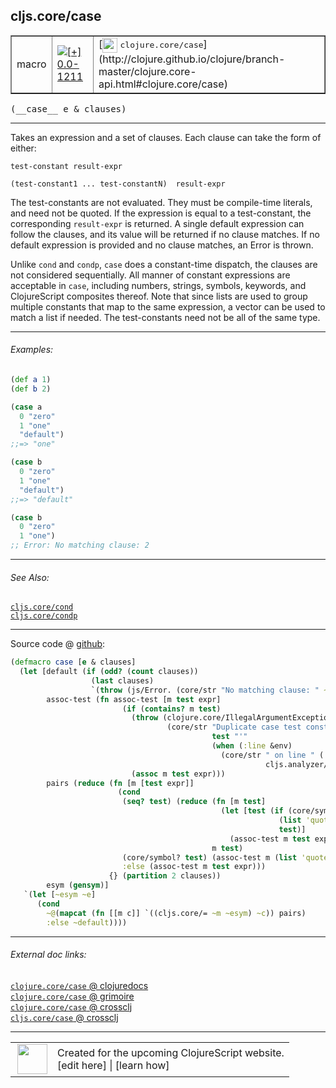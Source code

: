 ## cljs.core/case



 <table border="1">
<tr>
<td>macro</td>
<td><a href="https://github.com/cljsinfo/cljs-api-docs/tree/0.0-1211"><img valign="middle" alt="[+] 0.0-1211" title="Added in 0.0-1211" src="https://img.shields.io/badge/+-0.0--1211-lightgrey.svg"></a> </td>
<td>
[<img height="24px" valign="middle" src="http://i.imgur.com/1GjPKvB.png"> <samp>clojure.core/case</samp>](http://clojure.github.io/clojure/branch-master/clojure.core-api.html#clojure.core/case)
</td>
</tr>
</table>


 <samp>
(__case__ e & clauses)<br>
</samp>

---

Takes an expression and a set of clauses. Each clause can take the form of
either:

`test-constant result-expr`

`(test-constant1 ... test-constantN)  result-expr`

The test-constants are not evaluated. They must be compile-time literals, and
need not be quoted. If the expression is equal to a test-constant, the
corresponding `result-expr` is returned. A single default expression can follow
the clauses, and its value will be returned if no clause matches. If no default
expression is provided and no clause matches, an Error is thrown.

Unlike `cond` and `condp`, `case` does a constant-time dispatch, the clauses are
not considered sequentially. All manner of constant expressions are acceptable
in `case`, including numbers, strings, symbols, keywords, and ClojureScript
composites thereof. Note that since lists are used to group multiple constants
that map to the same expression, a vector can be used to match a list if needed.
The test-constants need not be all of the same type.



---

###### Examples:

```clj
(def a 1)
(def b 2)

(case a
  0 "zero"
  1 "one"
  "default")
;;=> "one"

(case b
  0 "zero"
  1 "one"
  "default")
;;=> "default"

(case b
  0 "zero"
  1 "one")
;; Error: No matching clause: 2
```



---

###### See Also:

[`cljs.core/cond`](../cljs.core/cond.md)<br>
[`cljs.core/condp`](../cljs.core/condp.md)<br>

---




Source code @ [github](https://github.com/clojure/clojurescript/blob/r1835/src/clj/cljs/core.clj#L949-L977):

```clj
(defmacro case [e & clauses]
  (let [default (if (odd? (count clauses))
                  (last clauses)
                  `(throw (js/Error. (core/str "No matching clause: " ~e))))
        assoc-test (fn assoc-test [m test expr]
                         (if (contains? m test)
                           (throw (clojure.core/IllegalArgumentException.
                                   (core/str "Duplicate case test constant '"
                                             test "'"
                                             (when (:line &env)
                                               (core/str " on line " (:line &env) " "
                                                         cljs.analyzer/*cljs-file*)))))
                           (assoc m test expr)))
        pairs (reduce (fn [m [test expr]]
                        (cond
                         (seq? test) (reduce (fn [m test]
                                               (let [test (if (core/symbol? test)
                                                            (list 'quote test)
                                                            test)]
                                                 (assoc-test m test expr)))
                                             m test)
                         (core/symbol? test) (assoc-test m (list 'quote test) expr)
                         :else (assoc-test m test expr)))
                      {} (partition 2 clauses))
        esym (gensym)]
   `(let [~esym ~e]
      (cond
        ~@(mapcat (fn [[m c]] `((cljs.core/= ~m ~esym) ~c)) pairs)
        :else ~default))))
```

<!--
Repo - tag - source tree - lines:

 <pre>
clojurescript @ r1835
└── src
    └── clj
        └── cljs
            └── <ins>[core.clj:949-977](https://github.com/clojure/clojurescript/blob/r1835/src/clj/cljs/core.clj#L949-L977)</ins>
</pre>

-->

---



###### External doc links:

[`clojure.core/case` @ clojuredocs](http://clojuredocs.org/clojure.core/case)<br>
[`clojure.core/case` @ grimoire](http://conj.io/store/v1/org.clojure/clojure/1.7.0-beta3/clj/clojure.core/case/)<br>
[`clojure.core/case` @ crossclj](http://crossclj.info/fun/clojure.core/case.html)<br>
[`cljs.core/case` @ crossclj](http://crossclj.info/fun/cljs.core/case.html)<br>

---

 <table>
<tr><td>
<img valign="middle" align="right" width="48px" src="http://i.imgur.com/Hi20huC.png">
</td><td>
Created for the upcoming ClojureScript website.<br>
[edit here] | [learn how]
</td></tr></table>

[edit here]:https://github.com/cljsinfo/cljs-api-docs/blob/master/cljsdoc/cljs.core/case.cljsdoc
[learn how]:https://github.com/cljsinfo/cljs-api-docs/wiki/cljsdoc-files

<!--

This information was too distracting to show to readers, but I'll leave it
commented here since it is helpful to:

- pretty-print the data used to generate this document
- and show how to retrieve that data



The API data for this symbol:

```clj
{:description "Takes an expression and a set of clauses. Each clause can take the form of\neither:\n\n`test-constant result-expr`\n\n`(test-constant1 ... test-constantN)  result-expr`\n\nThe test-constants are not evaluated. They must be compile-time literals, and\nneed not be quoted. If the expression is equal to a test-constant, the\ncorresponding `result-expr` is returned. A single default expression can follow\nthe clauses, and its value will be returned if no clause matches. If no default\nexpression is provided and no clause matches, an Error is thrown.\n\nUnlike `cond` and `condp`, `case` does a constant-time dispatch, the clauses are\nnot considered sequentially. All manner of constant expressions are acceptable\nin `case`, including numbers, strings, symbols, keywords, and ClojureScript\ncomposites thereof. Note that since lists are used to group multiple constants\nthat map to the same expression, a vector can be used to match a list if needed.\nThe test-constants need not be all of the same type.",
 :ns "cljs.core",
 :name "case",
 :signature ["[e & clauses]"],
 :history [["+" "0.0-1211"]],
 :type "macro",
 :related ["cljs.core/cond" "cljs.core/condp"],
 :full-name-encode "cljs.core/case",
 :source {:code "(defmacro case [e & clauses]\n  (let [default (if (odd? (count clauses))\n                  (last clauses)\n                  `(throw (js/Error. (core/str \"No matching clause: \" ~e))))\n        assoc-test (fn assoc-test [m test expr]\n                         (if (contains? m test)\n                           (throw (clojure.core/IllegalArgumentException.\n                                   (core/str \"Duplicate case test constant '\"\n                                             test \"'\"\n                                             (when (:line &env)\n                                               (core/str \" on line \" (:line &env) \" \"\n                                                         cljs.analyzer/*cljs-file*)))))\n                           (assoc m test expr)))\n        pairs (reduce (fn [m [test expr]]\n                        (cond\n                         (seq? test) (reduce (fn [m test]\n                                               (let [test (if (core/symbol? test)\n                                                            (list 'quote test)\n                                                            test)]\n                                                 (assoc-test m test expr)))\n                                             m test)\n                         (core/symbol? test) (assoc-test m (list 'quote test) expr)\n                         :else (assoc-test m test expr)))\n                      {} (partition 2 clauses))\n        esym (gensym)]\n   `(let [~esym ~e]\n      (cond\n        ~@(mapcat (fn [[m c]] `((cljs.core/= ~m ~esym) ~c)) pairs)\n        :else ~default))))",
          :title "Source code",
          :repo "clojurescript",
          :tag "r1835",
          :filename "src/clj/cljs/core.clj",
          :lines [949 977]},
 :examples [{:id "09a90c",
             :content "```clj\n(def a 1)\n(def b 2)\n\n(case a\n  0 \"zero\"\n  1 \"one\"\n  \"default\")\n;;=> \"one\"\n\n(case b\n  0 \"zero\"\n  1 \"one\"\n  \"default\")\n;;=> \"default\"\n\n(case b\n  0 \"zero\"\n  1 \"one\")\n;; Error: No matching clause: 2\n```"}],
 :full-name "cljs.core/case",
 :clj-symbol "clojure.core/case"}

```

Retrieve the API data for this symbol:

```clj
;; from Clojure REPL
(require '[clojure.edn :as edn])
(-> (slurp "https://raw.githubusercontent.com/cljsinfo/cljs-api-docs/catalog/cljs-api.edn")
    (edn/read-string)
    (get-in [:symbols "cljs.core/case"]))
```

-->

